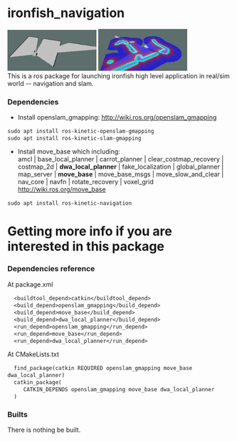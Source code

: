 # ironfish_navigation
<img src="https://github.com/shannon112/IronFish/blob/master/ironfish_navigation/slam.png" width="200"> <img src="https://github.com/shannon112/IronFish/blob/master/ironfish_navigation/navigation.png" width="200">   
This is a ros package for launching ironfish high level application in real/sim world -- navigation and slam. 

### Dependencies
- Install openslam_gmapping:
http://wiki.ros.org/openslam_gmapping
```
sudo apt install ros-kinetic-openslam-gmapping
sudo apt install ros-kinetic-slam-gmapping
```
- Install move_base which including:  
amcl | base_local_planner | carrot_planner | clear_costmap_recovery | costmap_2d | **dwa_local_planner** | 
fake_localization | global_planner | map_server | **move_base** | move_base_msgs | move_slow_and_clear | nav_core | navfn | 
rotate_recovery | voxel_grid  
http://wiki.ros.org/move_base
```
sudo apt install ros-kinetic-navigation
```

# Getting more info if you are interested in this package
### Dependencies reference
At package.xml
```
  <buildtool_depend>catkin</buildtool_depend>
  <build_depend>openslam_gmapping</build_depend>
  <build_depend>move_base</build_depend>
  <build_depend>dwa_local_planner</build_depend>
  <run_depend>openslam_gmapping</run_depend>
  <run_depend>move_base</run_depend>
  <run_depend>dwa_local_planner</run_depend>
```
At CMakeLists.txt
```
  find_package(catkin REQUIRED openslam_gmapping move_base dwa_local_planner)
  catkin_package(
     CATKIN_DEPENDS openslam_gmapping move_base dwa_local_planner
  )
```

### Builts
There is nothing be built.
